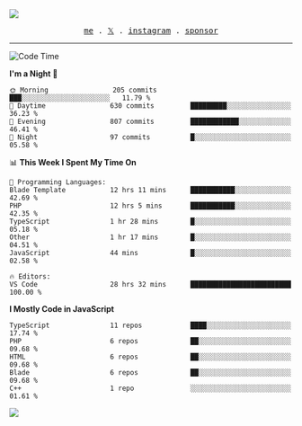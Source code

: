 <img style="bottom: 800px;" src="https://imgur.com/rilHVxA.png"/>
<p align="center">
  <samp>
    <a href="https://fayln.com">me</a> .
    <!-- <a href="https://fayln.com/projects">projects</a> . -->
    <a href="https://go.fayln.com/twitter">𝕏</a> .
    <a href="https://go.fayln.com/instagram">instagram</a> .
<!--     <a href="https://go.fayln.com/polywork">polywork</a> . -->
    <a href="https://github.com/sponsors/faridhnzz">sponsor</a>
  </samp>
</p>

---
<!--START_SECTION:waka-->
![Code Time](http://img.shields.io/badge/Code%20Time-2%2C666%20hrs-blue)

**I'm a Night 🦉** 

```text
🌞 Morning                205 commits         ███░░░░░░░░░░░░░░░░░░░░░░   11.79 % 
🌆 Daytime                630 commits         █████████░░░░░░░░░░░░░░░░   36.23 % 
🌃 Evening                807 commits         ████████████░░░░░░░░░░░░░   46.41 % 
🌙 Night                  97 commits          █░░░░░░░░░░░░░░░░░░░░░░░░   05.58 % 
```


📊 **This Week I Spent My Time On** 

```text
💬 Programming Languages: 
Blade Template           12 hrs 11 mins      ███████████░░░░░░░░░░░░░░   42.69 % 
PHP                      12 hrs 5 mins       ███████████░░░░░░░░░░░░░░   42.35 % 
TypeScript               1 hr 28 mins        █░░░░░░░░░░░░░░░░░░░░░░░░   05.18 % 
Other                    1 hr 17 mins        █░░░░░░░░░░░░░░░░░░░░░░░░   04.51 % 
JavaScript               44 mins             █░░░░░░░░░░░░░░░░░░░░░░░░   02.58 % 

🔥 Editors: 
VS Code                  28 hrs 32 mins      █████████████████████████   100.00 % 
```

**I Mostly Code in JavaScript** 

```text
TypeScript               11 repos            ████░░░░░░░░░░░░░░░░░░░░░   17.74 % 
PHP                      6 repos             ██░░░░░░░░░░░░░░░░░░░░░░░   09.68 % 
HTML                     6 repos             ██░░░░░░░░░░░░░░░░░░░░░░░   09.68 % 
Blade                    6 repos             ██░░░░░░░░░░░░░░░░░░░░░░░   09.68 % 
C++                      1 repo              ░░░░░░░░░░░░░░░░░░░░░░░░░   01.61 % 
```




<!--END_SECTION:waka-->

![](https://hit.yhype.me/github/profile?user_id=29797712)
